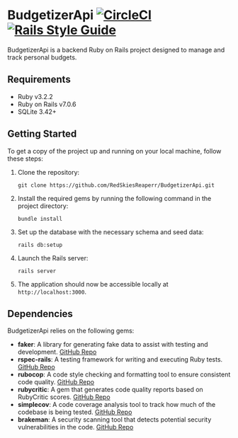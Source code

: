 # BudgetizerApi [![CircleCI](https://dl.circleci.com/status-badge/img/gh/RedSkiesReaperr/BudgetizerApi/tree/main.svg?style=svg&circle-token=fc9e7827ec863982becbe2ea066bc5d218f12789)](https://dl.circleci.com/status-badge/redirect/gh/RedSkiesReaperr/BudgetizerApi/tree/main) [![Rails Style Guide](https://img.shields.io/badge/code_style-rubocop-brightgreen.svg)](https://github.com/rubocop/rubocop-rails)

BudgetizerApi is a backend Ruby on Rails project designed to manage and track personal budgets.

## Requirements

- Ruby v3.2.2
- Ruby on Rails v7.0.6
- SQLite 3.42+

## Getting Started

To get a copy of the project up and running on your local machine, follow these steps:

1. Clone the repository:
    ```shell
    git clone https://github.com/RedSkiesReaperr/BudgetizerApi.git
    ```

2. Install the required gems by running the following command in the project directory:
    ```shell
    bundle install
    ```

3. Set up the database with the necessary schema and seed data:
    ```shell
    rails db:setup
    ```

4. Launch the Rails server:
    ```shell
    rails server
    ```

5. The application should now be accessible locally at `http://localhost:3000`.

## Dependencies

BudgetizerApi relies on the following gems:

- **faker**: A library for generating fake data to assist with testing and
  development. [GitHub Repo](https://github.com/faker-ruby/faker)
- **rspec-rails**: A testing framework for writing and executing Ruby
  tests. [GitHub Repo](https://github.com/rspec/rspec-rails)
- **rubocop**: A code style checking and formatting tool to ensure consistent code
  quality. [GitHub Repo](https://github.com/rubocop/rubocop)
- **rubycritic**: A gem that generates code quality reports based on RubyCritic
  scores. [GitHub Repo](https://github.com/whitesmith/rubycritic)
- **simplecov**: A code coverage analysis tool to track how much of the codebase is being
  tested. [GitHub Repo](https://github.com/simplecov-ruby/simplecov)
- **brakeman**: A security scanning tool that detects potential security vulnerabilities in the
  code. [GitHub Repo](https://github.com/presidentbeef/brakeman)
